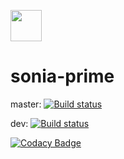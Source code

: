 [<img src="https://api.gitsponsors.com/api/badge/img?id=163590865" height="50">](https://api.gitsponsors.com/api/badge/link?p=JIgjqZk6mEUjtjYW74MthbwOLUCGgXAL55iwwm+zutMswtKsZAmZPwq6rS3Akd04TuVxU08RALjgn2oYmlNw3HPbg1Uy4DnOts6PHDbXX2Tg4eSskwuVBzN6JyY1mr6GgzRDT3pQMYuNUK6mYfpxgg==)

# sonia-prime
master: [![Build status](https://circleci.com/gh/apotocki/sonia.one/tree/master.svg?style=shield)](<https://app.circleci.com/pipelines/github/apotocki/sonia.one?branch=master>)

dev: [![Build status](https://circleci.com/gh/apotocki/sonia.one/tree/dev.svg?style=shield)](<https://app.circleci.com/pipelines/github/apotocki/sonia.one?branch=dev>)

[![Codacy Badge](https://api.codacy.com/project/badge/Grade/dc846b2a397e489b889e7f77f732b1e6)](https://app.codacy.com/manual/apotocki/sonia-prime?utm_source=github.com&utm_medium=referral&utm_content=apotocki/sonia-prime&utm_campaign=Badge_Grade_Dashboard)
